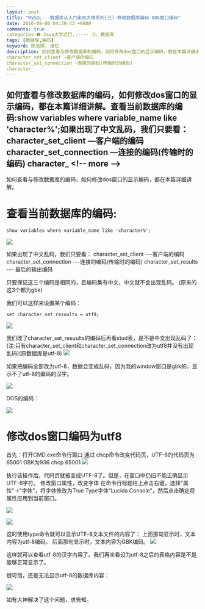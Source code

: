 ```yaml
---
layout: post
title: "MySQL---数据库从入门走向大神系列(三)-修改数据库编码 DOS窗口编码"
date: 2016-08-06 04:39:43 +0800
comments: true
categories:❷ Java大学之行,----- ⑤、数据库
tags: [数据库,编码]
keyword: 陈浩翔, 谙忆
description: 如何查看与修改数据库的编码，如何修改dos窗口的显示编码，都在本篇详细讲解。查看当前数据库的编码:show variables where variable_name like 'character%';如果出现了中文乱码，我们只要看： 
character_set_client —客户端的编码 
character_set_connection —连接的编码(传输时的编码) 
character_ 
---
```



如何查看与修改数据库的编码，如何修改dos窗口的显示编码，都在本篇详细讲解。查看当前数据库的编码:show variables where variable_name like 'character%';如果出现了中文乱码，我们只要看： 
character_set_client —客户端的编码 
character_set_connection —连接的编码(传输时的编码) 
character_
&#60;!-- more --&#62;
----------

如何查看与修改数据库的编码，如何修改dos窗口的显示编码，都在本篇详细讲解。

查看当前数据库的编码:
===========

```
show variables where variable_name like 'character%';
```

![](http://img.blog.csdn.net/20160806153150250)

如果出现了中文乱码，我们只要看：
character_set_client ---客户端的编码
character_set_connection ---连接的编码(传输时的编码)
character_set_results --- 最后的输出编码

只要保证这三个编码是相同的，且编码集有中文，中文就不会出现乱码。
(原来的这3个都为gbk)

我们可以这样来设置某个编码：
```
set character_set_resuults = utf8;
```
![](http://img.blog.csdn.net/20160806154006296)

我们改了character_set_resuults的编码后再看stud表，是不是中文出现乱码了：(注:只有character_set_client和character_set_connection改为utf8并没有出现乱码)(原数据库是utf-8)
![](http://img.blog.csdn.net/20160806154127219)

如果把编码全部改为utf-8，数据会变成乱码，因为我的window窗口是gbk的，显示不了utf-8的编码的汉字。

![](http://img.blog.csdn.net/20160806161301999)

DOS的编码：

![](http://img.blog.csdn.net/20160806160242607)




修改dos窗口编码为utf8
==================

首先：打开CMD.exe命令行窗口
通过 chcp命令改变代码页，UTF-8的代码页为65001
		GBK为936
	chcp 65001
![](http://img.blog.csdn.net/20160806160928469)

执行该操作后，代码页就被变成UTF-8了。但是，在窗口中仍旧不能正确显示UTF-8字符。
修改窗口属性，改变字体
在命令行标题栏上点击右键，选择"属性"-&#62;"字体"，将字体修改为True Type字体"Lucida Console"，然后点击确定将属性应用到当前窗口。

![](http://img.blog.csdn.net/20160806161019298)


![](http://img.blog.csdn.net/20160806164243211)


这时使用type命令就可以显示UTF-8文本文件的内容了：
上面那句显示时，文本内容为utf-8编码。
后面那句显示时，文本内容为GBK编码。
![](http://img.blog.csdn.net/20160806163737310)


这样就可以查看utf-8的汉字内容了。我们再来看设为utf-8之后的表格内容是不是能够正常显示了。


很可惜，还是无法显示utf-8的数据库内容：

![](http://img.blog.csdn.net/20160806163610091)

如有大神解决了这个问题，求告知。

